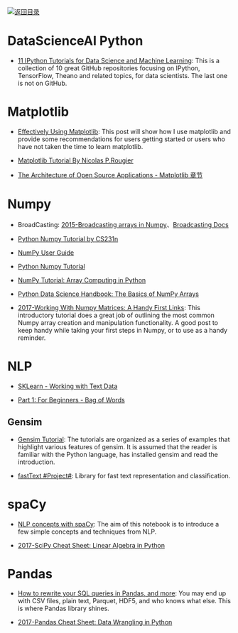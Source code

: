 [![返回目录](https://user-images.githubusercontent.com/5803001/38079637-ff0abcf0-3371-11e8-9b76-ad651620afc7.jpg)](https://github.com/wx-chevalier/Awesome-Lists)

# DataScienceAI Python

- [11 IPython Tutorials for Data Science and Machine Learning](http://6me.us/xq2OgY): This is a collection of 10 great GitHub repositories focusing on IPython, TensorFlow, Theano and related topics, for data scientists. The last one is not on GitHub.

# Matplotlib

- [Effectively Using Matplotlib](http://pbpython.com/effective-matplotlib.html): This post will show how I use matplotlib and provide some recommendations for users getting started or users who have not taken the time to learn matplotlib.

* [Matplotlib Tutorial By Nicolas P.Rougier](http://www.labri.fr/perso/nrougier/teaching/matplotlib/)

* [The Architecture of Open Source Applications - Matplotlib 章节](http://aosabook.org/en/matplotlib.html)

# Numpy

- BroadCasting: [2015-Broadcasting arrays in Numpy](http://eli.thegreenplace.net/2015/broadcasting-arrays-in-numpy/)、[Broadcasting Docs](https://docs.scipy.org/doc/numpy/user/basics.broadcasting.html)

- [Python Numpy Tutorial by CS231n](http://cs231n.github.io/python-numpy-tutorial/)

* [NumPy User Guide](https://docs.scipy.org/doc/numpy-dev/user/index.html)

* [Python Numpy Tutorial](http://cs231n.github.io/python-numpy-tutorial/#numpy-broadcasting)

* [NumPy Tutorial: Array Computing in Python](https://hackernoon.com/numpy-tutorial-array-computing-in-python-fb7321f417ba#.updfgfusm)

* [Python Data Science Handbook: The Basics of NumPy Arrays](http://nbviewer.jupyter.org/github/jakevdp/PythonDataScienceHandbook/blob/master/notebooks/02.02-The-Basics-Of-NumPy-Arrays.ipynb)

- [2017-Working With Numpy Matrices: A Handy First Links](http://6me.us/HoKt0X): This introductory tutorial does a great job of outlining the most common Numpy array creation and manipulation functionality. A good post to keep handy while taking your first steps in Numpy, or to use as a handy reminder.

# NLP

- [SKLearn - Working with Text Data](http://scikit-learn.org/stable/tutorial/text_analytics/working_with_text_data.html)

- [Part 1: For Beginners - Bag of Words](https://www.kaggle.com/c/word2vec-nlp-tutorial/details/part-1-for-beginners-bag-of-words)

## Gensim

- [Gensim Tutorial](https://radimrehurek.com/gensim/tutorial.html): The tutorials are organized as a series of examples that highlight various features of gensim. It is assumed that the reader is familiar with the Python language, has installed gensim and read the introduction.

* [fastText #Project#](https://github.com/facebookresearch/fastText): Library for fast text representation and classification.

# spaCy

- [NLP concepts with spaCy](https://gist.github.com/aparrish/f21f6abbf2367e8eb23438558207e1c3):
  The aim of this notebook is to introduce a few simple concepts and techniques from NLP.

- [2017-SciPy Cheat Sheet: Linear Algebra in Python](http://6me.us/gsj9Zp)

# Pandas

- [How to rewrite your SQL queries in Pandas, and more](https://parg.co/UWC): You may end up with CSV files, plain text, Parquet, HDF5, and who knows what else. This is where Pandas library shines.

* [2017-Pandas Cheat Sheet: Data Wrangling in Python](http://6me.us/tN0VH8)
